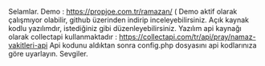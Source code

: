 Selamlar.
Demo : https://propjoe.com.tr/ramazan/ ( Demo aktif olarak çalışmıyor olabilir, github üzerinden indirip inceleyebilirsiniz.
Açık kaynak kodlu yazılımdır, istediğiniz gibi düzenleyebilirsiniz.
Yazılım api kaynağı olarak collectapi kullanmaktadır : https://collectapi.com/tr/api/pray/namaz-vakitleri-api
Api kodunu aldıktan sonra config.php dosyasını api kodlarınıza göre uyarlayın.
Sevgiler.

